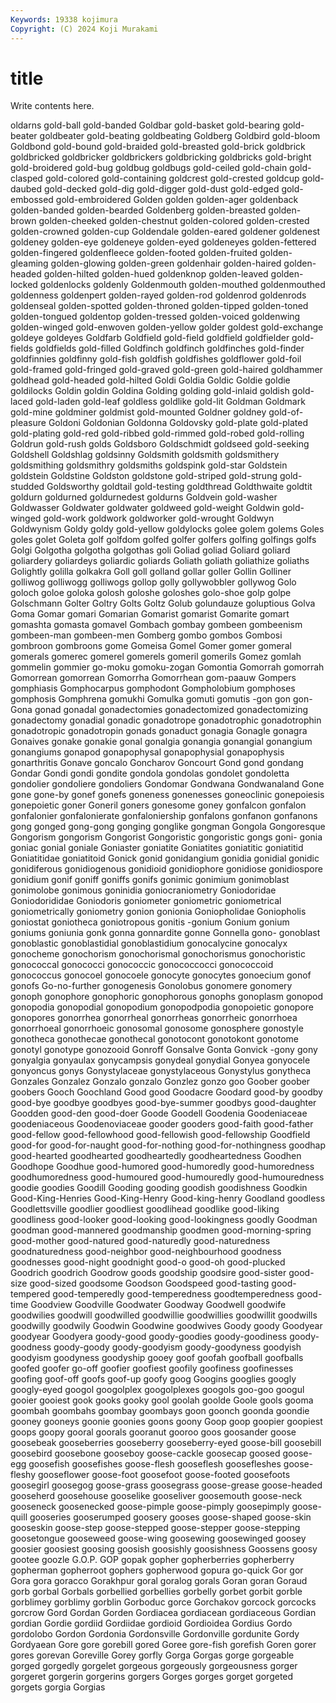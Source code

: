 ```yaml
---
Keywords: 19338 kojimura
Copyright: (C) 2024 Koji Murakami
---
```


# title

Write contents here.



oldarns gold-ball gold-banded Goldbar gold-basket gold-bearing gold-beater goldbeater gold-beating
goldbeating Goldberg Goldbird gold-bloom Goldbond gold-bound gold-braided gold-breasted gold-brick goldbrick
goldbricked goldbricker goldbrickers goldbricking goldbricks gold-bright gold-broidered gold-bug goldbug goldbugs
gold-ceiled gold-chain gold-clasped gold-colored gold-containing goldcrest gold-crested goldcup gold-daubed gold-decked
gold-dig gold-digger gold-dust gold-edged gold-embossed gold-embroidered Golden golden golden-ager goldenback
golden-banded golden-bearded Goldenberg golden-breasted golden-brown golden-cheeked golden-chestnut golden-colored golden-crested golden-crowned
golden-cup Goldendale golden-eared goldener goldenest goldeney golden-eye goldeneye golden-eyed goldeneyes
golden-fettered golden-fingered goldenfleece golden-footed golden-fruited golden-gleaming golden-glowing golden-green goldenhair golden-haired
golden-headed golden-hilted golden-hued goldenknop golden-leaved golden-locked goldenlocks goldenly Goldenmouth golden-mouthed
goldenmouthed goldenness goldenpert golden-rayed golden-rod goldenrod goldenrods goldenseal golden-spotted golden-throned
golden-tipped golden-toned golden-tongued goldentop golden-tressed golden-voiced goldenwing golden-winged gold-enwoven golden-yellow
golder goldest gold-exchange goldeye goldeyes Goldfarb Goldfield gold-field goldfield goldfielder
gold-fields goldfields gold-filled Goldfinch goldfinch goldfinches gold-finder goldfinnies goldfinny gold-fish
goldfish goldfishes goldflower gold-foil gold-framed gold-fringed gold-graved gold-green gold-haired goldhammer
goldhead gold-headed gold-hilted Goldi Goldia Goldic Goldie goldie goldilocks Goldin
goldin Goldina Golding golding gold-inlaid goldish gold-laced gold-laden gold-leaf goldless
goldlike gold-lit Goldman Goldmark gold-mine goldminer goldmist gold-mounted Goldner goldney
gold-of-pleasure Goldoni Goldonian Goldonna Goldovsky gold-plate gold-plated gold-plating gold-red gold-ribbed
gold-rimmed gold-robed gold-rolling Goldrun gold-rush golds Goldsboro Goldschmidt goldseed gold-seeking
Goldshell Goldshlag goldsinny Goldsmith goldsmith goldsmithery goldsmithing goldsmithry goldsmiths goldspink
gold-star Goldstein goldstein Goldstine Goldston goldstone gold-striped gold-strung gold-studded Goldsworthy
goldtail gold-testing goldthread Goldthwaite goldtit goldurn goldurned goldurnedest goldurns Goldvein
gold-washer Goldwasser Goldwater goldwater goldweed gold-weight Goldwin gold-winged gold-work goldwork
goldworker gold-wrought Goldwyn Goldwynism Goldy goldy gold-yellow goldylocks golee golem
golems Goles goles golet Goleta golf golfdom golfed golfer golfers
golfing golfings golfs Golgi Golgotha golgotha golgothas goli Goliad goliad
Goliard goliard goliardery goliardeys goliardic goliards Goliath goliath goliathize goliaths
Golightly golilla golkakra Goll goll golland gollar goller Gollin Golliner
golliwog golliwogg golliwogs gollop golly gollywobbler gollywog Golo goloch goloe
goloka golosh goloshe goloshes golo-shoe golp golpe Golschmann Golter Goltry
Golts Goltz Golub golundauze goluptious Golva Goma Gomar gomari Gomarian
Gomarist gomarist Gomarite gomart gomashta gomasta gomavel Gombach gombay gombeen
gombeenism gombeen-man gombeen-men Gomberg gombo gombos Gombosi gombroon gombroons gome
Gomeisa Gomel Gomer gomer gomeral gomerals gomerec gomerel gomerels gomeril
gomerils Gomez gomlah gommelin gommier go-moku gomoku-zogan Gomontia Gomorrah gomorrah
Gomorrean gomorrean Gomorrha Gomorrhean gom-paauw Gompers gomphiasis Gomphocarpus gomphodont Gompholobium
gomphoses gomphosis Gomphrena gomukhi Gomulka gomuti gomutis -gon gon gon-
Gona gonad gonadal gonadectomies gonadectomized gonadectomizing gonadectomy gonadial gonadic gonadotrope
gonadotrophic gonadotrophin gonadotropic gonadotropin gonads gonaduct gonagia Gonagle gonagra Gonaives
gonake gonakie gonal gonalgia gonangia gonangial gonangium gonangiums gonapod gonapophysal
gonapophysial gonapophysis gonarthritis Gonave goncalo Goncharov Goncourt Gond gond gondang
Gondar Gondi gondi gondite gondola gondolas gondolet gondoletta gondolier gondoliere
gondoliers Gondomar Gondwana Gondwanaland Gone gone gone-by gonef gonefs goneness
gonenesses goneoclinic gonepoiesis gonepoietic goner Goneril goners gonesome goney gonfalcon
gonfalon gonfalonier gonfalonierate gonfaloniership gonfalons gonfanon gonfanons gong gonged gong-gong
gonging gonglike gongman Gongola Gongoresque Gongorism gongorism Gongorist Gongoristic gongoristic
gongs goni- gonia goniac gonial goniale Goniaster goniatite Goniatites goniatitic
goniatitid Goniatitidae goniatitoid Gonick gonid gonidangium gonidia gonidial gonidic gonidiferous
gonidiogenous gonidioid gonidiophore gonidiose gonidiospore gonidium gonif goniff goniffs gonifs
gonimic gonimium gonimoblast gonimolobe gonimous goninidia goniocraniometry Goniodoridae Goniodorididae Goniodoris
goniometer goniometric goniometrical goniometrically goniometry gonion gonionia Goniopholidae Goniopholis goniostat
goniotheca goniotropous gonitis -gonium Gonium gonium goniums goniunia gonk gonna
gonnardite gonne Gonnella gono- gonoblast gonoblastic gonoblastidial gonoblastidium gonocalycine gonocalyx
gonocheme gonochorism gonochorismal gonochorismus gonochoristic gonococcal gonococci gonococcic gonococcocci gonococcoid
gonococcus gonocoel gonocoele gonocyte gonocytes gonoecium gonof gonofs Go-no-further gonogenesis
Gonolobus gonomere gonomery gonoph gonophore gonophoric gonophorous gonophs gonoplasm gonopod
gonopodia gonopodial gonopodium gonopodpodia gonopoietic gonopore gonopores gonorrhea gonorrheal gonorrheas
gonorrheic gonorrhoea gonorrhoeal gonorrhoeic gonosomal gonosome gonosphere gonostyle gonotheca gonothecae
gonothecal gonotocont gonotokont gonotome gonotyl gonotype gonozooid Gonroff Gonsalve Gonta
Gonvick -gony gony gonyalgia gonyaulax gonycampsis gonydeal gonydial Gonyea gonyocele
gonyoncus gonys Gonystylaceae gonystylaceous Gonystylus gonytheca Gonzales Gonzalez Gonzalo gonzalo
Gonzlez gonzo goo Goober goober goobers Gooch Goochland Good good
Goodacre Goodard good-by goodby good-bye goodbye goodbyes good-bye-summer goodbys good-daughter
Goodden good-den good-doer Goode Goodell Goodenia Goodeniaceae goodeniaceous Goodenoviaceae gooder
gooders good-faith good-father good-fellow good-fellowhood good-fellowish good-fellowship Goodfield good-for good-for-naught
good-for-nothing good-for-nothingness goodhap good-hearted goodhearted goodheartedly goodheartedness Goodhen Goodhope Goodhue
good-humored good-humoredly good-humoredness goodhumoredness good-humoured good-humouredly good-humouredness goodie goodies Goodill
Gooding gooding goodish goodishness Goodkin Good-King-Henries Good-King-Henry Good-king-henry Goodland goodless
Goodlettsville goodlier goodliest goodlihead goodlike good-liking goodliness good-looker good-looking good-lookingness
goodly Goodman goodman good-mannered goodmanship goodmen good-morning-spring good-mother good-natured good-naturedly
good-naturedness goodnaturedness good-neighbor good-neighbourhood goodness goodnesses good-night goodnight good-o good-oh
good-plucked Goodrich goodrich Goodrow goods goodship goodsire good-sister good-size good-sized
goodsome Goodson Goodspeed good-tasting good-tempered good-temperedly good-temperedness goodtemperedness good-time Goodview
Goodville Goodwater Goodway Goodwell goodwife goodwilies goodwill goodwilled goodwillie goodwillies
goodwillit goodwills goodwilly goodwily Goodwin Goodwine goodwives Goody goody Goodyear
goodyear Goodyera goody-good goody-goodies goody-goodiness goody-goodness goody-goody goody-goodyism goody-goodyness goodyish
goodyism goodyness goodyship gooey goof goofah goofball goofballs goofed goofer
go-off goofier goofiest goofily goofiness goofinesses goofing goof-off goofs goof-up
goofy goog Googins googlies googly googly-eyed googol googolplex googolplexes googols
goo-goo googul gooier gooiest gook gooks gooky gool goolah goolde
Goole gools gooma goombah goombahs goombay goombays goon goonch goonda
goondie gooney gooneys goonie goonies goons goony Goop goop goopier
goopiest goops goopy gooral goorals gooranut gooroo goos goosander goose
goosebeak gooseberries gooseberry gooseberry-eyed goose-bill goosebill goosebird goosebone gooseboy goose-cackle
goosecap goosed goose-egg goosefish goosefishes goose-flesh gooseflesh goosefleshes goose-fleshy gooseflower
goose-foot goosefoot goose-footed goosefoots goosegirl goosegog goose-grass goosegrass goose-grease goose-headed
gooseherd goosehouse gooselike gooseliver goosemouth goose-neck gooseneck goosenecked goose-pimple goose-pimply
goosepimply goose-quill gooseries gooserumped goosery gooses goose-shaped goose-skin gooseskin goose-step
goose-stepped goose-stepper goose-stepping goosetongue gooseweed goose-wing goosewing goosewinged goosey goosier
goosiest goosing goosish goosishly goosishness Goossens goosy gootee goozle G.O.P.
GOP gopak gopher gopherberries gopherberry gopherman gopherroot gophers gopherwood gopura
go-quick Gor gor Gora gora goracco Gorakhpur goral goralog gorals
Goran goran Goraud gorb gorbal Gorbals gorbellied gorbellies gorbelly gorbet
gorbit gorble gorblimey gorblimy gorblin Gorboduc gorce Gorchakov gorcock gorcocks
gorcrow Gord Gordan Gorden Gordiacea gordiacean gordiaceous Gordian gordian Gordie
gordiid Gordiidae gordioid Gordioidea Gordius Gordo gordolobo Gordon Gordonia Gordonsville
Gordonville gordunite Gordy Gordyaean Gore gore gorebill gored Goree gore-fish
gorefish Goren gorer gores gorevan Goreville Gorey gorfly Gorga Gorgas
gorge gorgeable gorged gorgedly gorgelet gorgeous gorgeously gorgeousness gorger gorgeret
gorgerin gorgerins gorgers Gorges gorges gorget gorgeted gorgets gorgia Gorgias
